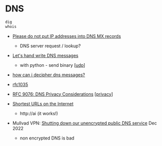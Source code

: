DNS
===


```bash
dig
whois
```

* [Please do not put IP addresses into DNS MX records](https://blog.hboeck.de/archives/904-Please-do-not-put-IP-addresses-into-DNS-MX-records.html)
    * DNS server request / lookup? 

* [Let's hand write DNS messages](https://routley.io/posts/hand-writing-dns-messages/)
    * with python - send binary [[udp]]
* [how can i decipher dns messages?](https://stackoverflow.com/questions/13372860/how-can-i-decipher-dns-messages)
* [rfc1035](https://datatracker.ietf.org/doc/html/rfc1035)

* [RFC 9076: DNS Privacy Considerations](https://www.rfc-editor.org/rfc/rfc9076.html) [[privacy]]

* [Shortest URLs on the Internet](https://jameswillia.ms/posts/shortest-urls.html)
    * http://ai (it works!)

* Mullvad VPN: [Shutting down our unencrypted public DNS service](https://mullvad.net/en/blog/2022/12/13/shutting-down-our-unencrypted-public-dns-service/) Dec 2022
    * non encrypted DNS is bad

[//begin]: # "Autogenerated link references for markdown compatibility"
[udp]: udp.md "UDP"
[privacy]: privacy.md "Privacy"
[//end]: # "Autogenerated link references"